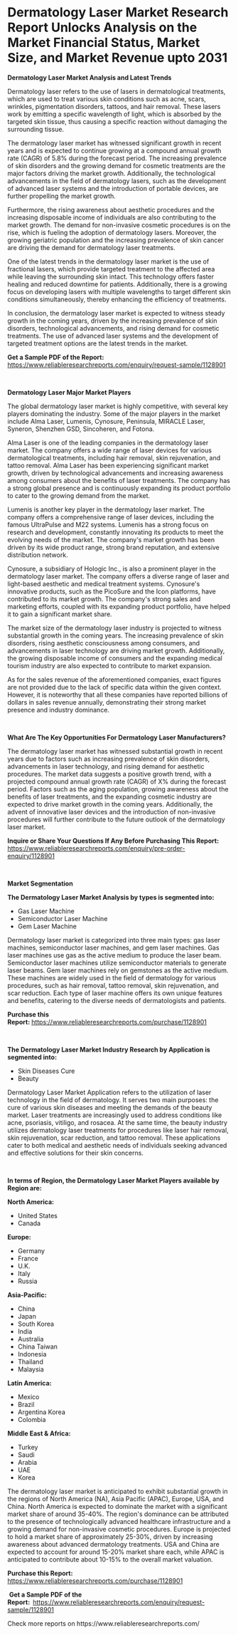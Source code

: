 <p><h1>Dermatology Laser Market Research Report Unlocks Analysis on the Market Financial Status, Market Size, and Market Revenue upto 2031</h1></p><p><strong>Dermatology Laser Market Analysis and Latest Trends</strong></p>
<p><p>Dermatology laser refers to the use of lasers in dermatological treatments, which are used to treat various skin conditions such as acne, scars, wrinkles, pigmentation disorders, tattoos, and hair removal. These lasers work by emitting a specific wavelength of light, which is absorbed by the targeted skin tissue, thus causing a specific reaction without damaging the surrounding tissue.</p><p>The dermatology laser market has witnessed significant growth in recent years and is expected to continue growing at a compound annual growth rate (CAGR) of 5.8% during the forecast period. The increasing prevalence of skin disorders and the growing demand for cosmetic treatments are the major factors driving the market growth. Additionally, the technological advancements in the field of dermatology lasers, such as the development of advanced laser systems and the introduction of portable devices, are further propelling the market growth.</p><p>Furthermore, the rising awareness about aesthetic procedures and the increasing disposable income of individuals are also contributing to the market growth. The demand for non-invasive cosmetic procedures is on the rise, which is fueling the adoption of dermatology lasers. Moreover, the growing geriatric population and the increasing prevalence of skin cancer are driving the demand for dermatology laser treatments.</p><p>One of the latest trends in the dermatology laser market is the use of fractional lasers, which provide targeted treatment to the affected area while leaving the surrounding skin intact. This technology offers faster healing and reduced downtime for patients. Additionally, there is a growing focus on developing lasers with multiple wavelengths to target different skin conditions simultaneously, thereby enhancing the efficiency of treatments.</p><p>In conclusion, the dermatology laser market is expected to witness steady growth in the coming years, driven by the increasing prevalence of skin disorders, technological advancements, and rising demand for cosmetic treatments. The use of advanced laser systems and the development of targeted treatment options are the latest trends in the market.</p></p>
<p><strong>Get a Sample PDF of the Report:&nbsp;</strong> <a href="https://www.reliableresearchreports.com/enquiry/request-sample/1128901">https://www.reliableresearchreports.com/enquiry/request-sample/1128901</a></p>
<p>&nbsp;</p>
<p><strong>Dermatology Laser Major Market Players</strong></p>
<p><p>The global dermatology laser market is highly competitive, with several key players dominating the industry. Some of the major players in the market include Alma Laser, Lumenis, Cynosure, Peninsula, MIRACLE Laser, Syneron, Shenzhen GSD, Sincoheren, and Fotona. </p><p>Alma Laser is one of the leading companies in the dermatology laser market. The company offers a wide range of laser devices for various dermatological treatments, including hair removal, skin rejuvenation, and tattoo removal. Alma Laser has been experiencing significant market growth, driven by technological advancements and increasing awareness among consumers about the benefits of laser treatments. The company has a strong global presence and is continuously expanding its product portfolio to cater to the growing demand from the market.</p><p>Lumenis is another key player in the dermatology laser market. The company offers a comprehensive range of laser devices, including the famous UltraPulse and M22 systems. Lumenis has a strong focus on research and development, constantly innovating its products to meet the evolving needs of the market. The company's market growth has been driven by its wide product range, strong brand reputation, and extensive distribution network.</p><p>Cynosure, a subsidiary of Hologic Inc., is also a prominent player in the dermatology laser market. The company offers a diverse range of laser and light-based aesthetic and medical treatment systems. Cynosure's innovative products, such as the PicoSure and the Icon platforms, have contributed to its market growth. The company's strong sales and marketing efforts, coupled with its expanding product portfolio, have helped it to gain a significant market share.</p><p>The market size of the dermatology laser industry is projected to witness substantial growth in the coming years. The increasing prevalence of skin disorders, rising aesthetic consciousness among consumers, and advancements in laser technology are driving market growth. Additionally, the growing disposable income of consumers and the expanding medical tourism industry are also expected to contribute to market expansion.</p><p>As for the sales revenue of the aforementioned companies, exact figures are not provided due to the lack of specific data within the given context. However, it is noteworthy that all these companies have reported billions of dollars in sales revenue annually, demonstrating their strong market presence and industry dominance.</p></p>
<p>&nbsp;</p>
<p><strong>What Are The Key Opportunities For Dermatology Laser Manufacturers?</strong></p>
<p><p>The dermatology laser market has witnessed substantial growth in recent years due to factors such as increasing prevalence of skin disorders, advancements in laser technology, and rising demand for aesthetic procedures. The market data suggests a positive growth trend, with a projected compound annual growth rate (CAGR) of X% during the forecast period. Factors such as the aging population, growing awareness about the benefits of laser treatments, and the expanding cosmetic industry are expected to drive market growth in the coming years. Additionally, the advent of innovative laser devices and the introduction of non-invasive procedures will further contribute to the future outlook of the dermatology laser market.</p></p>
<p><strong>Inquire or Share Your Questions If Any Before Purchasing This Report:</strong> <a href="https://www.reliableresearchreports.com/enquiry/pre-order-enquiry/1128901">https://www.reliableresearchreports.com/enquiry/pre-order-enquiry/1128901</a></p>
<p>&nbsp;</p>
<p><strong>Market Segmentation</strong></p>
<p><strong>The Dermatology Laser Market Analysis by types is segmented into:</strong></p>
<p><ul><li>Gas Laser Machine</li><li>Semiconductor Laser Machine</li><li>Gem Laser Machine</li></ul></p>
<p><p>Dermatology laser market is categorized into three main types: gas laser machines, semiconductor laser machines, and gem laser machines. Gas laser machines use gas as the active medium to produce the laser beam. Semiconductor laser machines utilize semiconductor materials to generate laser beams. Gem laser machines rely on gemstones as the active medium. These machines are widely used in the field of dermatology for various procedures, such as hair removal, tattoo removal, skin rejuvenation, and scar reduction. Each type of laser machine offers its own unique features and benefits, catering to the diverse needs of dermatologists and patients.</p></p>
<p><strong>Purchase this Report:&nbsp;</strong><a href="https://www.reliableresearchreports.com/purchase/1128901">https://www.reliableresearchreports.com/purchase/1128901</a></p>
<p>&nbsp;</p>
<p><strong>The Dermatology Laser Market Industry Research by Application is segmented into:</strong></p>
<p><ul><li>Skin Diseases Cure</li><li>Beauty</li></ul></p>
<p><p>Dermatology Laser Market Application refers to the utilization of laser technology in the field of dermatology. It serves two main purposes: the cure of various skin diseases and meeting the demands of the beauty market. Laser treatments are increasingly used to address conditions like acne, psoriasis, vitiligo, and rosacea. At the same time, the beauty industry utilizes dermatology laser treatments for procedures like laser hair removal, skin rejuvenation, scar reduction, and tattoo removal. These applications cater to both medical and aesthetic needs of individuals seeking advanced and effective solutions for their skin concerns.</p></p>
<p>&nbsp;</p>
<p><strong>In terms of Region, the Dermatology Laser Market Players available by Region are:</strong></p>
<p>
    <p> <strong> North America: </strong>
        <ul>
            <li>United States</li>
            <li>Canada</li>
        </ul>
        </p> 
    <p> <strong> Europe: </strong>
        <ul>
            <li>Germany</li>
            <li>France</li>
            <li>U.K.</li>
            <li>Italy</li>
            <li>Russia</li>
        </ul>
        </p> 
    <p> <strong> Asia-Pacific: </strong>
        <ul>
            <li>China</li>
            <li>Japan</li>
            <li>South Korea</li>
            <li>India</li>
            <li>Australia</li>
            <li>China Taiwan</li>
            <li>Indonesia</li>
            <li>Thailand</li>
            <li>Malaysia</li>
        </ul>
        </p> 
    <p> <strong> Latin America: </strong>
        <ul>
            <li>Mexico</li>
            <li>Brazil</li>
            <li>Argentina Korea</li>
            <li>Colombia</li>
        </ul>
        </p> 
    <p> <strong> Middle East & Africa: </strong>
        <ul>
            <li>Turkey</li>
            <li>Saudi</li>
            <li>Arabia</li>
            <li>UAE</li>
            <li>Korea</li>
        </ul>
    </p>
    </p>
<p><p>The dermatology laser market is anticipated to exhibit substantial growth in the regions of North America (NA), Asia Pacific (APAC), Europe, USA, and China. North America is expected to dominate the market with a significant market share of around 35-40%. The region's dominance can be attributed to the presence of technologically advanced healthcare infrastructure and a growing demand for non-invasive cosmetic procedures. Europe is projected to hold a market share of approximately 25-30%, driven by increasing awareness about advanced dermatology treatments. USA and China are expected to account for around 15-20% market share each, while APAC is anticipated to contribute about 10-15% to the overall market valuation.</p></p>
<p><strong>Purchase this Report: </strong><a href="https://www.reliableresearchreports.com/purchase/1128901">https://www.reliableresearchreports.com/purchase/1128901</a></p>
<p>&nbsp;<strong>Get a Sample PDF of the Report:&nbsp;&nbsp;</strong><a href="https://www.reliableresearchreports.com/enquiry/request-sample/1128901">https://www.reliableresearchreports.com/enquiry/request-sample/1128901</a></p>
<p><strong></strong></p>
<p>Check more reports on https://www.reliableresearchreports.com/</p>